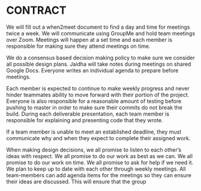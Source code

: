 # CONTRACT
We will fill out a when2meet document to find a day and time for meetings twice a week. We will communicate using GroupMe and hold team meetings over Zoom. Meetings will happen at a set time and each member is responsible for making sure they attend meetings on time.

We do a consensus based decision making policy to make sure we consider all possible design plans. Jaidha will take notes during meetings on shared Google Docs. Everyone writes an individual agenda to prepare before meetings. 

Each member is expected to continue to make weekly progress and never hinder teammates ability to move forward with their portion of the project. Everyone is also responsible for a reasonable amount of testing before pushing to master in order to make sure their commits do not break the build. During each deliverable presentation, each team member is responsible for explaining and presenting code that they wrote.

If a team member is unable to meet an established deadline, they must communicate why and when they expect to complete their assigned work.

When making design decisions, we all promise to listen to each other’s ideas with respect. We all promise to do our work as best as we can. We all promise to do our work on time. We all promise to ask for help if we need it. We plan to keep up to date with each other through weekly meetings. All team-members can add agenda items for the meetings so they can ensure their ideas are discussed. This will ensure that the group
